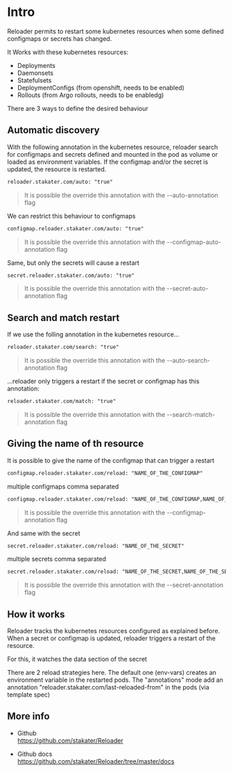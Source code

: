 # Intro

Reloader permits to restart some kubernetes resources when some defined configmaps or secrets has changed.

It Works with these kubernetes resources:

- Deployments
- Daemonsets
- Statefulsets
- DeploymentConfigs (from openshift, needs to be enabled)
- Rollouts (from Argo rollouts, needs to be enabledg)

There are 3 ways to define the desired behaviour

## Automatic discovery

With the following annotation in the kubernetes resource, reloader search for configmaps and secrets defined and mounted in the pod as volume or loaded as environment variables. If the configmap and/or the secret is updated, the resource is restarted.

```txt
reloader.stakater.com/auto: "true"
```

> It is possible the override this annotation  with the --auto-annotation flag

We can restrict this behaviour to configmaps

```txt
configmap.reloader.stakater.com/auto: "true"
```

> It is possible the override this annotation  with the --configmap-auto-annotation flag

Same, but only the secrets will cause a restart

```txt
secret.reloader.stakater.com/auto: "true"
```

> It is possible the override this annotation  with the --secret-auto-annotation flag

## Search and match restart

If we use the folling annotation in the kubernetes resource...

```txt
reloader.stakater.com/search: "true"
```

> It is possible the override this annotation with the --auto-search-annotation flag

...reloader only triggers a restart if the secret or configmap has this annotation:

```txt
reloader.stakater.com/match: "true"
```

> It is possible the override this annotation with the --search-match-annotation flag

## Giving the name of th resource

It is possible to give the name of the configmap that can trigger a restart

```txt
configmap.reloader.stakater.com/reload: "NAME_OF_THE_CONFIGMAP"
```

multiple configmaps comma separated

```txt
configmap.reloader.stakater.com/reload: "NAME_OF_THE_CONFIGMAP,NAME_OF_THE_CONFIGMAP2"
```

> It is possible the override this annotation with the --configmap-annotation flag

And same with the secret

```txt
secret.reloader.stakater.com/reload: "NAME_OF_THE_SECRET"
```

multiple secrets comma separated

```txt
secret.reloader.stakater.com/reload: "NAME_OF_THE_SECRET,NAME_OF_THE_SECRET2"
```

> It is possible the override this annotation with the --secret-annotation flag

## How it works

Reloader tracks the kubernetes resources configured as explained before. When a secret or configmap is updated, reloader triggers a restart of the resource.

For this, it watches the data section of the secret

There are 2 reload strategies here. The default one (env-vars) creates an environment variable in the restarted pods. The "annotations" mode add an annotation "reloader.stakater.com/last-reloaded-from" in the pods (via template spec)

## More info

- Github  
<https://github.com/stakater/Reloader>

- Github docs  
<https://github.com/stakater/Reloader/tree/master/docs>
